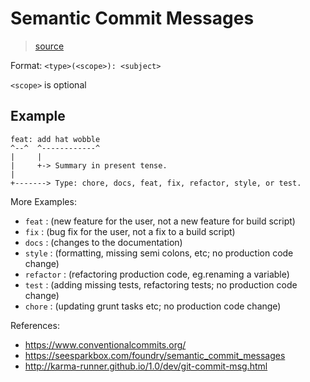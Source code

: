 # Semantic Commit Messages

> [source](https://gist.github.com/joshbuchea/6f47e86d2510bce28f8e7f42ae84c716)

Format: `<type>(<scope>): <subject>` 

`<scope>` is optional

## Example

``` 
feat: add hat wobble
^--^  ^------------^
|     |
|     +-> Summary in present tense.
|
+-------> Type: chore, docs, feat, fix, refactor, style, or test.
```

More Examples:

* `feat` : (new feature for the user, not a new feature for build script)
* `fix` : (bug fix for the user, not a fix to a build script)
* `docs` : (changes to the documentation)
* `style` : (formatting, missing semi colons, etc; no production code change)
* `refactor` : (refactoring production code, eg.renaming a variable)
* `test` : (adding missing tests, refactoring tests; no production code change)
* `chore` : (updating grunt tasks etc; no production code change)

References:

* https://www.conventionalcommits.org/
* https://seesparkbox.com/foundry/semantic_commit_messages
* http://karma-runner.github.io/1.0/dev/git-commit-msg.html

